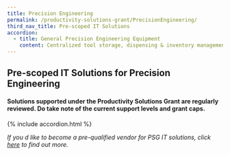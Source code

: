 ```yaml
---
title: Precision Engineering
permalink: /productivity-solutions-grant/PrecisionEngineering/
third_nav_title: Pre-scoped IT Solutions
accordion:
  - title: General Precision Engineering Equipment
    content: Centralized tool storage, dispensing & inventory management (IM) system with 2 key components: 1) Smart IM software: Monitors tool inventory, stock level & consumption rate; and With customizable option to link to ERP or supplier online automated ordering process; and; Controls the issuing of tools per user?s security access level2) Tool dispensing hardwareHardware can be in the form of a drawer or coil vending system.  Grant support: 80% of cost of equipment, up to $22,400 grant<br/><br/><a href='/productivity-solutions-grant/detailedfiles/detailedfilesrow22' target='_blank' style='color:#037e8a'>Automated tools management system</a><br/><br/><br/>The AMR replaces manual labour in the transportation of materials and semi/fully completed products around the factory floor during production process. As a collaborative robot for automated internal transportation, AMR comes with autonomous functions to identify obstacles and navigate around factory floor without need for markers or coming to a complete stop for an extended period. Grant support:80% of cost of equipment, up to $30,000 grantPurchase of pre-owned/used equipment not supportable<br/><br/><a href='/productivity-solutions-grant/detailedfiles/detailedfilesrow25' target='_blank' style='color:#037e8a'>Autonomous Mobile Robot</a><br/><br/><br/>A probing system consists of the following attached to CNC machining center:Work Piece Touch Probe: Work piece measurement/referencing Tool Setting Probe: Tool setting, length, radius, breakage detectionSoftware: Creates measurement program for probes on standard geometries and free-form surfaces, generates QC alerts and reportsImplementation: Equipment configuration, trainingGrant support: 80% of cost of probing system, up to $30,000 grant cap<br/><br/><a href='/productivity-solutions-grant/detailedfiles/detailedfilesrow90' target='_blank' style='color:#037e8a'>Probing System</a><br/><br/><br/>Robotic arms that are:- Programmable mechanical arms integrated into industrial robots or collaborative robots; and - Arms consist of segments connected by rotary and linear joints, allowing for controlled, precise and accurate movements; and- Robotic arms are attached with end effectors designed for a wide variety of functions such as pick & place, parts rotation & placement, tool handling and assembly.  Grant support: 80% of cost of equipment, up to $30,000 grant<br/><br/><a href='/productivity-solutions-grant/detailedfiles/detailedfilesrow101' target='_blank' style='color:#037e8a'>Robotic arms</a><br/><br/><br/>Vertical storage and retrieval system designed to save floor space, maximise vertical space for inventory storage and improve productivity for goods picking. The Carousel consists of carriers that rotate vertically and deliver stored inventory (e.g. spare parts, small parcels, electronic components) to the operator on the ground.Grant support: 80% of cost of equipment, up to $30,000 grant<br/><br/><a href='/productivity-solutions-grant/detailedfiles/detailedfilesrow164' target='_blank' style='color:#037e8a'>Vertical Carousel</a><br/>
---
```


## Pre-scoped IT Solutions for Precision Engineering

#### Solutions supported under the Productivity Solutions Grant are regularly reviewed. Do take note of the current support levels and grant caps.

{% include accordion.html %}

*If you d like to become a pre-qualified vendor for PSG IT solutions, click <a target='_blank' href='https://www.imda.gov.sg/icmvendors' >here</a> to find out more.*

